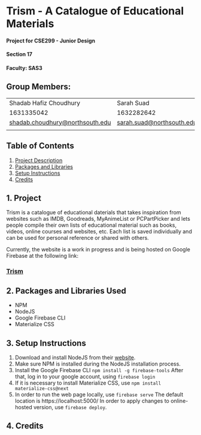 # Trism - A Catalogue of Educational Materials

#### Project for CSE299 - Junior Design
#### Section 17
#### Faculty: SAS3

## Group Members:

| | |
|-|-|
| Shadab Hafiz Choudhury | Sarah Suad |
| 1631335042 | 1632282642 |
| shadab.choudhury@northsouth.edu | sarah.suad@northsouth.edu
| | |

## Table of Contents

1. [Project Description](https://github.com/Namerlight/SU19CSE299S17G03NSU/#1-Project)
2. [Packages and Libraries](https://github.com/Namerlight/SU19CSE299S17G03NSU/#2-Packages-and-Libraries-Used)
3. [Setup Instructions](https://github.com/Namerlight/SU19CSE299S17G03NSU/#3-Setup-Instructions)
4. [Credits](https://github.com/Namerlight/SU19CSE299S17G03NSU/#4-Credits)


## 1. Project 

Trism is a catalogue of educational daterials that takes inspiration from websites such as IMDB, Goodreads, MyAnimeList or PCPartPicker and lets people compile their own lists of educational material such as books, videos, online courses and websites, etc. Each list is saved individually and can be used for personal reference or shared with others.

Currently, the website is a work in progress and is being hosted on Google Firebase at the following link:

### [Trism](https://trism-def99.firebaseapp.com/)

## 2. Packages and Libraries Used

- NPM
- NodeJS
- Google Firebase CLI
- Materialize CSS

## 3. Setup Instructions

1. Download and install NodeJS from their [website](https://nodejs.org/en/).
2. Make sure NPM is installed during the NodeJS installation process.
3. Install the Google Firebase CLI
`npm install -g firebase-tools`
After that, log in to your google account, using `firebase login`
4. If it is necessary to install Materialize CSS, use
`npm install materialize-css@next`
5. In order to run the web page locally, use
`firebase serve`
The default location is https://localhost:5000/
In order to apply changes to online-hosted version, use
`firebase deploy`.


## 4. Credits

